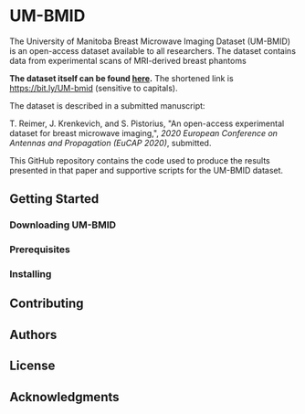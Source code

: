 # UM-BMID

The University of Manitoba Breast Microwave Imaging Dataset (UM-BMID) is
an open-access dataset available to all researchers. The dataset contains
data from experimental scans of MRI-derived breast phantoms 

**The dataset itself can be found [here](https://bit.ly/UM-bmid).** 
The shortened link is https://bit.ly/UM-bmid (sensitive to capitals). 

The dataset is described in a submitted manuscript:

T. Reimer, J. Krenkevich, and S. Pistorius, "An open-access experimental
dataset for breast microwave imaging,", _2020 European Conference on
Antennas and Propagation (EuCAP 2020)_, submitted.

This GitHub repository contains the code used to produce the results
presented in that paper and supportive scripts for the UM-BMID dataset.

## Getting Started

### Downloading UM-BMID

### Prerequisites

### Installing


## Contributing

## Authors

## License

## Acknowledgments



